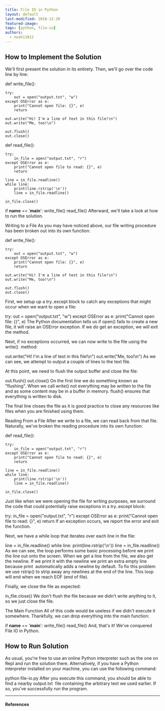 ```yaml
---
title: File IO in Python
layout: default
last-modified: 2018-12-20
featured-image:
tags: [python, file-io]
authors:
  - noah11012
---
```


## How to Implement the Solution

We'll first present the solution in its entirety. Then, we'll go over the code
line by line:

def write_file():

    try:
        out = open("output.txt", "w")
    except OSError as e:
        print("Cannot open file: {}", e)
        return

    out.write("Hi! I'm a line of text in this file!\n")
    out.write("Me, too!\n")

    out.flush()
    out.close()

def read_file():

    try:
        in_file = open("output.txt", "r")
    except OSError as e:
        print("Cannot open file to read: {}", e)
        return

    line = in_file.readline()
    while line:
        print(line.rstrip('\n'))
        line = in_file.readline()

    in_file.close()

if __name__ == '__main__':
    write_file()
    read_file()
Afterward, we'll take a look at how to run the solution.

Writing to a File
As you may have noticed above, our file writing procedure has been broken out
into its own function:

def write_file():

    try:
        out = open("output.txt", "w")
    except OSError as e:
        print("Cannot open file: {}", e)
        return

    out.write("Hi! I'm a line of text in this file!\n")
    out.write("Me, too!\n")

    out.flush()
    out.close()
First, we setup up a try..except block to catch any exceptions that might occur
when we want to open a file:

try:
    out = open("output.txt", "w")
except OSError as e:
    print("Cannot open file: {}", e)
The Python documentation tells us if open() fails to create a new file, it will
raise an OSError exception. If we do get an exception, we will exit the method.

Next, if no exceptions occurred, we can now write to the file using the write() 
method:

out.write("Hi! I'm a line of text in this file!\n")
out.write("Me, too!\n")
As we can see, we attempt to output a couple of lines to the text file.

At this point, we need to flush the output buffer and close the file:

out.flush()
out.close()
On the first line we do something known as "flushing". When we call write() not
everything may be written to the file and as some content may be in a buffer in
memory. flush() ensures that everything is written to disk.

The final line closes the file as it is good practice to close any resources like
files when you are finished using them.

Reading From a File
After we write to a file, we can read back from that file. Naturally, we've
broken the reading procedure into its own function:

def read_file():

    try:
        in_file = open("output.txt", "r")
    except OSError as e:
        print("Cannot open file to read: {}", e)
        return

    line = in_file.readline()
    while line:
        print(line.rstrip('\n'))
        line = in_file.readline()

    in_file.close()
Just like when we were opening the file for writing purposes, we surround the
code that could potentially raise exceptions in a try..except block:

try:
    in_file = open("output.txt", "r")
except OSError as e:
    print("Cannot open file to read: {}", e)
    return
If an exception occurs, we report the error and exit the function.

Next, we have a while loop that iterates over each line in the file:

line = in_file.readline()
while line:
    print(line.rstrip('\n'))
    line = in_file.readline()
As we can see, the loop performs some basic processing before we print the line
out onto the screen. When we get a line from the file, we also get the newline.
If we print it with the newline we print an extra empty line because print 
automatically adds a newline by default. To fix this problem we use rstrip() to
strip away any newlines at the end of the line. This loop will end when we reach
EOF (end of file).

Finally, we close the file as expected:

in_file.close()
We don't flush the file because we didn't write anything to it, so we just close
the file.

The Main Function
All of this code would be useless if we didn't execute it somewhere. Thankfully,
we can drop everything into the main function:

if __name__ == '__main__':
    write_file()
    read_file()
And, that's it! We've conquered File IO in Python.

## How to Run Solution

As usual, you're free to use an online Python interpreter such as the one on 
Repl and run the solution there. Alternatively, if you have a Python interpreter
installed on your machine, you can use the following command:

python file-io.py
After you execute this command, you should be able to find a nearby output.txt 
file containing the arbitrary text we used earlier. If so, you've successfully
run the program.

---

#### References

[^1]: N. Nichols, “File IO in Ruby,” The Renegade Coder, 19-Nov-2018. [Online]. Available: <https://therenegadecoder.com/code/file-io-in-ruby/>. [Accessed: 03-Dec-2018].
